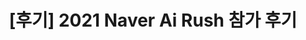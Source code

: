 ---
title: '[후기] 2021 Naver Ai Rush 참가 후기'
categories: [개발, ML]
tags: [대회, airush, naver, ai]
image: /assets/img/2024-02-27-2022-naver-airush/main_image.webp
published: false
---